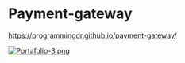 # Payment-gateway
 
 https://programmingdr.github.io/payment-gateway/
 
 [![Portafolio-3.png](https://i.postimg.cc/4ymTRkcf/Portafolio-3.png)](https://postimg.cc/jn01y1vm)

